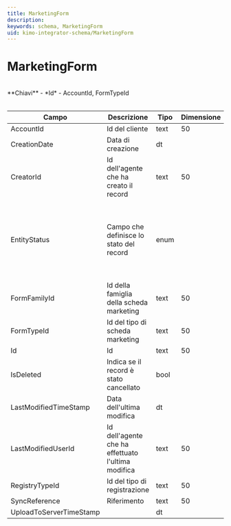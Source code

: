```yaml
---
title: MarketingForm
description:
keywords: schema, MarketingForm
uid: kimo-integrator-schema/MarketingForm
---
```


# MarketingForm

<br>
**Chiavi**
- *Id*
- AccountId, FormTypeId
<br><br>

| Campo | Descrizione | Tipo | Dimensione | Note |
| --- | --- | --- | --- | --- |
| AccountId | Id del cliente | text | 50 |  |
| CreationDate | Data di creazione | dt |  |  |
| CreatorId | Id dell'agente che ha creato il record | text | 50 |  |
| EntityStatus | Campo che definisce lo stato del record | enum |  | 0: ImportedFromErp, 1: ExportedToErp, 2: ImportedByErp, 3: ExportingToErp, 4: Deleted, 5: CommittingExportToErp, 6: ToExportToErp, 7: Editing, 8: UploadedToServer |
| FormFamilyId | Id della famiglia della scheda marketing | text | 50 |  |
| FormTypeId | Id del tipo di scheda marketing | text | 50 |  |
| Id | Id | text | 50 |  |
| IsDeleted | Indica se il record è stato cancellato | bool |  |  |
| LastModifiedTimeStamp | Data dell'ultima modifica | dt |  |  |
| LastModifiedUserId | Id dell'agente che ha effettuato l'ultima modifica | text | 50 |  |
| RegistryTypeId | Id del tipo di registrazione | text | 50 |  |
| SyncReference | Riferimento | text | 50 |  |
| UploadToServerTimeStamp |  | dt |  |  |

